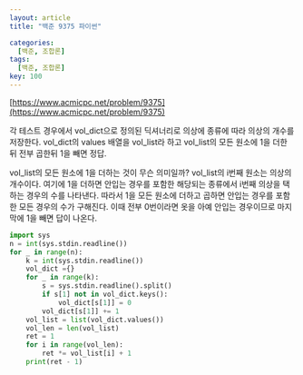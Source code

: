 ```yaml
---
layout: article
title: "백준 9375 파이썬"

categories:
  [백준, 조합론]
tags:
  [백준, 조합론]
key: 100
---
```


[https://www.acmicpc.net/problem/9375](https://www.acmicpc.net/problem/9375)

각 테스트 경우에서 vol_dict으로 정의된 딕셔너리로 의상에 종류에 따라 의상의 개수를 저장한다. vol_dict의 values 배열을 vol_list라 하고 vol_list의 모든 원소에 1을 더한 뒤 전부 곱한뒤 1을 빼면 정답. 

vol_list의 모든 원소에 1을 더하는 것이 무슨 의미일까? vol_list의 i번째 원소는 의상의 개수이다. 여기에 1을 더하면 안입는 경우를 포함한 해당되는 종류에서 i번째 의상을 택하는 경우의 수를 나타낸다. 따라서 1을 모든 원소에 더하고 곱하면 안입는 경우를 포함한 모든 경우의 수가 구해진다. 이때 전부 0번이라면 옷을 아예 안입는 경우이므로 마지막에 1을 빼면 답이 나온다. 

``` python
import sys
n = int(sys.stdin.readline())
for _ in range(n):
    k = int(sys.stdin.readline())
    vol_dict ={}
    for _ in range(k):
        s = sys.stdin.readline().split()
        if s[1] not in vol_dict.keys():
            vol_dict[s[1]] = 0
        vol_dict[s[1]] += 1
    vol_list = list(vol_dict.values())
    vol_len = len(vol_list)
    ret = 1
    for i in range(vol_len):
        ret *= vol_list[i] + 1
    print(ret - 1)
```
